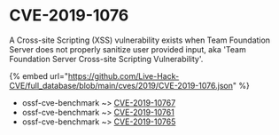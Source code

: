 # CVE-2019-1076

A Cross-site Scripting (XSS) vulnerability exists when Team Foundation Server does not properly sanitize user provided input, aka 'Team Foundation Server Cross-site Scripting Vulnerability'.

{% embed url="https://github.com/Live-Hack-CVE/full_database/blob/main/cves/2019/CVE-2019-1076.json" %}


* ossf-cve-benchmark ~> [CVE-2019-10767](https://www.alice-snow.ru/2019/database/cve-2019-1076/cve-2019-10767-ossf-cve-benchmark)
* ossf-cve-benchmark ~> [CVE-2019-10761](https://www.alice-snow.ru/2019/database/cve-2019-1076/cve-2019-10761-ossf-cve-benchmark)
* ossf-cve-benchmark ~> [CVE-2019-10765](https://www.alice-snow.ru/2019/database/cve-2019-1076/cve-2019-10765-ossf-cve-benchmark)